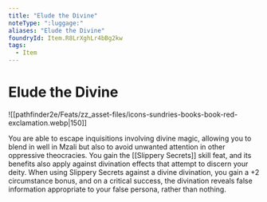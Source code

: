 ```yaml
---
title: "Elude the Divine"
noteType: ":luggage:"
aliases: "Elude the Divine"
foundryId: Item.R8LrXghLr4bBg2kw
tags:
  - Item
---
```


# Elude the Divine
![[pathfinder2e/Feats/zz_asset-files/icons-sundries-books-book-red-exclamation.webp|150]]

You are able to escape inquisitions involving divine magic, allowing you to blend in well in Mzali but also to avoid unwanted attention in other oppressive theocracies. You gain the [[Slippery Secrets]] skill feat, and its benefits also apply against divination effects that attempt to discern your deity. When using Slippery Secrets against a divine divination, you gain a +2 circumstance bonus, and on a critical success, the divination reveals false information appropriate to your false persona, rather than nothing.
